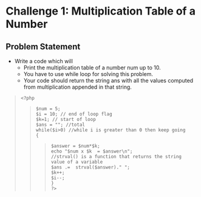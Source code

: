 # Challenge 1: Multiplication Table of a Number
## Problem Statement
- Write a code which will
    - Print the multiplication table of a number num up to 10.
    - You have to use while loop for solving this problem.
    - Your code should return the string ans with all the values computed from multiplication appended in that string.

>`<?php`<br/>	
>>`$num = 5;`<br/>
>>`$i = 10; // end of loop flag`<br/>
>>`$k=1; // start of loop `<br/>
>>`$ans = ""; //total` <br/>
>>`while($i>0) //while i is greater than 0 then keep going`<br/>
>>`{`<br/>
>>>`$answer = $num*$k; `<br/>
>>>`echo "$num x $k  = $answer\n";`<br/>
>>>`//strval() is a function that returns the string value of a variable`<br/>
>>>`$ans .=  strval($answer)." ";`<br/>
>>>`$k++;`<br/>
>>>`$i--;`<br/>
>>`}`<br/>
>`?>`<br/>